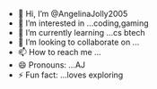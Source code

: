 - 👋 Hi, I’m @AngelinaJolly2005
- 👀 I’m interested in ...coding,gaming
- 🌱 I’m currently learning ...cs btech
- 💞️ I’m looking to collaborate on ...
- 📫 How to reach me ...
- 😄 Pronouns: ...AJ
- ⚡ Fun fact: ...loves exploring

<!---
AngelinaJolly2005/AngelinaJolly2005 is a ✨ special ✨ repository because its `README.md` (this file) appears on your GitHub profile.
You can click the Preview link to take a look at your changes.
--->
